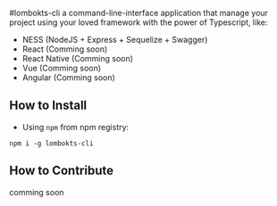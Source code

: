 #lombokts-cli
a command-line-interface application that manage your project using your loved framework with the power of Typescript, like:
- NESS (NodeJS + Express + Sequelize + Swagger)
- React (Comming soon)
- React Native (Comming soon)
- Vue (Comming soon)
- Angular (Comming soon)

## How to Install
- Using `npm` from npm registry:
```
npm i -g lombokts-cli
```
## How to Contribute
comming soon
